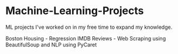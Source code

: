 # Machine-Learning-Projects
ML projects I've worked on in my free time to expand my knowledge.

Boston Housing - Regression
IMDB Reviews - Web Scraping using BeautifulSoup and NLP using PyCaret
